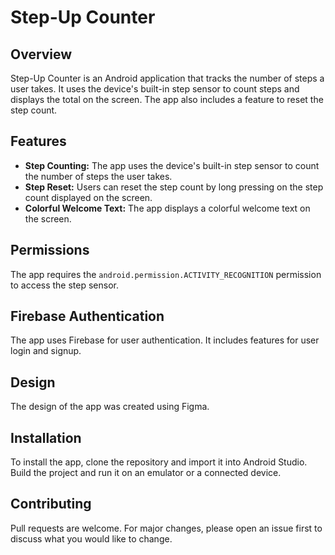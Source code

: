 # Step-Up Counter

## Overview
Step-Up Counter is an Android application that tracks the number of steps a user takes. It uses the device's built-in step sensor to count steps and displays the total on the screen. The app also includes a feature to reset the step count.

## Features
- **Step Counting:** The app uses the device's built-in step sensor to count the number of steps the user takes.
- **Step Reset:** Users can reset the step count by long pressing on the step count displayed on the screen.
- **Colorful Welcome Text:** The app displays a colorful welcome text on the screen.

## Permissions
The app requires the `android.permission.ACTIVITY_RECOGNITION` permission to access the step sensor.

## Firebase Authentication
The app uses Firebase for user authentication. It includes features for user login and signup.

## Design
The design of the app was created using Figma.

## Installation
To install the app, clone the repository and import it into Android Studio. Build the project and run it on an emulator or a connected device.

## Contributing
Pull requests are welcome. For major changes, please open an issue first to discuss what you would like to change.
